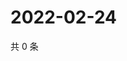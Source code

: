 # 2022-02-24

共 0 条

<!-- BEGIN WEIBO -->
<!-- 最后更新时间 Thu Feb 24 2022 06:16:12 GMT+0800 (China Standard Time) -->

<!-- END WEIBO -->
